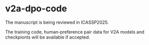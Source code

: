 # v2a-dpo-code

The manuscript is being reviewed in ICASSP2025. 

The training code, human-preference pair data for V2A models and checkpionts will be available if accepted.
